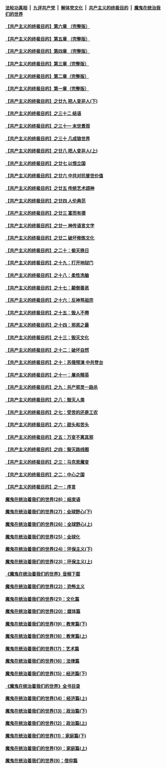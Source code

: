 ####  [法轮功真相](../../../../basic/blob/master/README.md?t=01111701) &nbsp;|&nbsp; [九评共产党](../../../../9ping.md/blob/master/README.md?t=01111701) &nbsp;|&nbsp; [解体党文化](../../../../jtdwh.md/blob/master/README.md?t=01111701)  &nbsp;|&nbsp; [共产主义的终极目的](../../../../gczydzjmd.md/blob/master/README.md?t=01111701) &nbsp;|&nbsp; [魔鬼在统治我们的世界](../../../../mgztzwmdsj.md/blob/master/README.md?t=01111701) 

#### [【共产主义的终极目的】第六章 （完整版）](../pages/nsc422/n11428913.md?t=01111701) 

#### [【共产主义的终极目的】第五章 （完整版）](../pages/nsc422/n11428912.md?t=01111701) 

#### [【共产主义的终极目的】第四章 （完整版）](../pages/nsc422/n11428907.md?t=01111701) 

#### [【共产主义的终极目的】第三章（完整版）](../pages/nsc422/n11428848.md?t=01111701) 

#### [【共产主义的终极目的】第二章（完整版）](../pages/nsc422/n11428831.md?t=01111701) 

#### [【共产主义的终极目的】第一章（完整版）](../pages/nsc422/n11417651.md?t=01111701) 

#### [【共产主义的终极目的】之廿九 把人变非人(下)](../pages/nsc422/n11344140.md?t=01111701) 

#### [【共产主义的终极目的】之三十二 结语](../pages/nsc422/n11360535.md?t=01111701) 

#### [【共产主义的终极目的】之三十一 末世景观](../pages/nsc422/n11351129.md?t=01111701) 

#### [【共产主义的终极目的】之三十 几成狼世界](../pages/nsc422/n11348280.md?t=01111701) 

#### [【共产主义的终极目的】之廿八 把人变非人(上)](../pages/nsc422/n11340492.md?t=01111701) 

#### [【共产主义的终极目的】之廿七 以恨立国](../pages/nsc422/n11336944.md?t=01111701) 

#### [【共产主义的终极目的】之廿六 中共对抗普世价值](../pages/nsc422/n11324785.md?t=01111701) 

#### [【共产主义的终极目的】之廿五 传统艺术颂神](../pages/nsc422/n11296396.md?t=01111701) 

#### [【共产主义的终极目的】之廿四 人伦典范](../pages/nsc422/n11296397.md?t=01111701) 

#### [【共产主义的终极目的】之廿三 富而有德](../pages/nsc422/n11283598.md?t=01111701) 

#### [【共产主义的终极目的】之廿一 神传语言文字](../pages/nsc422/n11263265.md?t=01111701) 

#### [【共产主义的终极目的】之廿二 破坏修炼文化](../pages/nsc422/n11245728.md?t=01111701) 

#### [【共产主义的终极目的】之二十：偷天换日](../pages/nsc422/n11238846.md?t=01111701) 

#### [【共产主义的终极目的】之十九：打开地狱门](../pages/nsc422/n11206376.md?t=01111701) 

#### [【共产主义的终极目的】之十八：柔性洗脑](../pages/nsc422/n11199994.md?t=01111701) 

#### [【共产主义的终极目的】之十七：颠倒善恶](../pages/nsc422/n11179782.md?t=01111701) 

#### [【共产主义的终极目的】之十六：反神骂祖宗](../pages/nsc422/n11166798.md?t=01111701) 

#### [【共产主义的终极目的】之十五：毁人不倦](../pages/nsc422/n11166792.md?t=01111701) 

#### [【共产主义的终极目的】之十四：邪恶之最](../pages/nsc422/n11150249.md?t=01111701) 

#### [【共产主义的终极目的】之十三：毁灭文化](../pages/nsc422/n11135227.md?t=01111701) 

#### [【共产主义的终极目的】之十二：破坏自然](../pages/nsc422/n11135214.md?t=01111701) 

#### [【共产主义的终极目的】之十：苏俄预演 中共登台](../pages/nsc422/n11118424.md?t=01111701) 

#### [【共产主义的终极目的】之十一：屠杀精英](../pages/nsc422/n11118442.md?t=01111701) 

#### [【共产主义的终极目的】之九：共产邪灵一路杀](../pages/nsc422/n11114139.md?t=01111701) 

#### [【共产主义的终极目的】之八：毁灭人类](../pages/nsc422/n11108503.md?t=01111701) 

#### [【共产主义的终极目的】之七：受苦的还是工农](../pages/nsc422/n11101809.md?t=01111701) 

#### [【共产主义的终极目的】之六：甜头和苦头](../pages/nsc422/n11096971.md?t=01111701) 

#### [【共产主义的终极目的】之五：万变不离其邪](../pages/nsc422/n11091285.md?t=01111701) 

#### [【共产主义的终极目的】之四：毁灭路线图](../pages/nsc422/n11086284.md?t=01111701) 

#### [【共产主义的终极目的】之三：马克思魔变](../pages/nsc422/n11061941.md?t=01111701) 

#### [【共产主义的终极目的】之二：中心之国](../pages/nsc422/n11047728.md?t=01111701) 

#### [【共产主义的终极目的】之一：序言](../pages/nsc422/n11086077.md?t=01111701) 

#### [魔鬼在统治着我们的世界(28)：结束语](../pages/nsc422/n10936246.md?t=01111701) 

#### [魔鬼在统治着我们的世界(27)：全球野心(下)](../pages/nsc422/n10928319.md?t=01111701) 

#### [魔鬼在统治着我们的世界(26)：全球野心(上)](../pages/nsc422/n10900318.md?t=01111701) 

#### [魔鬼在统治着我们的世界(25)：全球化](../pages/nsc422/n10788205.md?t=01111701) 

#### [魔鬼在统治着我们的世界(24)：环保主义(下)](../pages/nsc422/n10695307.md?t=01111701) 

#### [魔鬼在统治着我们的世界(23)：环保主义(上)](../pages/nsc422/n10688613.md?t=01111701) 

#### [《魔鬼在统治着我们的世界》音频下载](../pages/nsc422/n10635553.md?t=01111701) 

#### [魔鬼在统治着我们的世界(22)：恐怖主义](../pages/nsc422/n10614727.md?t=01111701) 

#### [魔鬼在统治着我们的世界(21)：文化篇](../pages/nsc422/n10597706.md?t=01111701) 

#### [魔鬼在统治着我们的世界(20)：媒体篇](../pages/nsc422/n10586579.md?t=01111701) 

#### [魔鬼在统治着我们的世界(19)：教育篇(下)](../pages/nsc422/n10564808.md?t=01111701) 

#### [魔鬼在统治着我们的世界(18)：教育篇(上)](../pages/nsc422/n10526970.md?t=01111701) 

#### [魔鬼在统治着我们的世界(17)：艺术篇](../pages/nsc422/n10499093.md?t=01111701) 

#### [魔鬼在统治着我们的世界(16)：法律篇](../pages/nsc422/n10485969.md?t=01111701) 

#### [魔鬼在统治着我们的世界(15)：经济篇(下)](../pages/nsc422/n10469975.md?t=01111701) 

#### [《魔鬼在统治着我们的世界》全书目录](../pages/nsc422/n10464261.md?t=01111701) 

#### [魔鬼在统治着我们的世界(14)：经济篇(上)](../pages/nsc422/n10457370.md?t=01111701) 

#### [魔鬼在统治着我们的世界(13)：政治篇(下)](../pages/nsc422/n10448270.md?t=01111701) 

#### [魔鬼在统治着我们的世界(12)：政治篇(上)](../pages/nsc422/n10444576.md?t=01111701) 

#### [魔鬼在统治着我们的世界(11)：家庭篇(下)](../pages/nsc422/n10440961.md?t=01111701) 

#### [魔鬼在统治着我们的世界(10)：家庭篇(上)](../pages/nsc422/n10435448.md?t=01111701) 

#### [魔鬼在统治着我们的世界(9)：信仰篇](../pages/nsc422/n10432159.md?t=01111701) 

